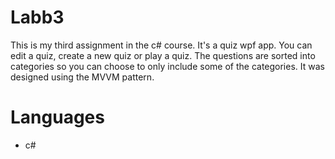 # Labb3

This is my third assignment in the c# course. It's a quiz wpf app. You can edit a quiz, create a new quiz or play a quiz. The questions are sorted into categories so you can choose to only include some of the categories. It was designed using the MVVM pattern.
# Languages
* c#
